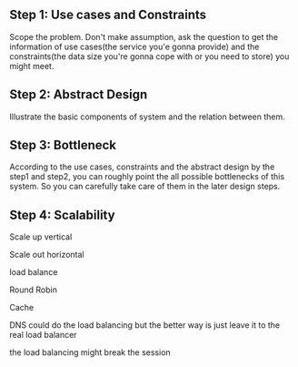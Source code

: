 ## Step 1: Use cases and Constraints

Scope the problem. Don't make assumption, ask the question to get the information of use cases\(the service you'e gonna provide\) and the constraints\(the data size you're gonna cope with or you need to store\) you might meet.

## Step 2: Abstract Design

Illustrate the basic components of system and the relation between them.

## Step 3: Bottleneck

According to the use cases, constraints and the abstract design by the step1 and step2, you can roughly point the all possible bottlenecks of this system. So you can carefully take care of them in the later design steps.

## Step 4: Scalability

Scale up vertical

Scale out horizontal

load balance

Round Robin

Cache

DNS could do the load balancing  but  the better way is just leave it to the real load balancer

the load balancing might break the session

